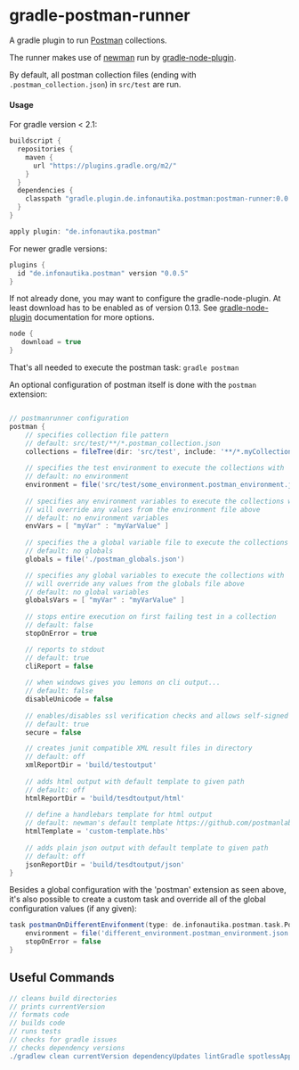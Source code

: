 # gradle-postman-runner

A gradle plugin to run [Postman](https://www.getpostman.com/) collections.

The runner makes use of [newman](https://github.com/postmanlabs/newman) run by [gradle-node-plugin](https://github.com/srs/gradle-node-plugin).

By default, all postman collection files (ending with `.postman_collection.json`) in `src/test` are run.

#### Usage

For gradle version < 2.1:

```groovy
buildscript {
  repositories {
    maven {
      url "https://plugins.gradle.org/m2/"
    }
  }
  dependencies {
    classpath "gradle.plugin.de.infonautika.postman:postman-runner:0.0.5"
  }
}

apply plugin: "de.infonautika.postman"
```

For newer gradle versions:

```groovy
plugins {
  id "de.infonautika.postman" version "0.0.5"
}
```

If not already done, you may want to configure the gradle-node-plugin. At least download has to be enabled as of version 0.13. See [gradle-node-plugin](https://github.com/srs/gradle-node-plugin) documentation for more options.

```groovy
node {
   download = true
}
```

That's all needed to execute the postman task:
`gradle postman`

An optional configuration of postman itself is done with the `postman` extension:

```groovy

// postmanrunner configuration
postman {
    // specifies collection file pattern
    // default: src/test/**/*.postman_collection.json
    collections = fileTree(dir: 'src/test', include: '**/*.myCollection*')
    
    // specifies the test environment to execute the collections with
    // default: no environment
    environment = file('src/test/some_environment.postman_environment.json')
    
    // specifies any environment variables to execute the collections with
    // will override any values from the environment file above
    // default: no environment variables
    envVars = [ "myVar" : "myVarValue" ]
    
    // specifies the a global variable file to execute the collections with
    // default: no globals
    globals = file('./postman_globals.json')

    // specifies any global variables to execute the collections with
    // will override any values from the globals file above
    // default: no global variables
    globalsVars = [ "myVar" : "myVarValue" ]
    
    // stops entire execution on first failing test in a collection
    // default: false
    stopOnError = true

    // reports to stdout
    // default: true
    cliReport = false
    
    // when windows gives you lemons on cli output...
    // default: false
    disableUnicode = false
    
    // enables/disables ssl verification checks and allows self-signed certificates
    // default: true
    secure = false

    // creates junit compatible XML result files in directory
    // default: off
    xmlReportDir = 'build/testoutput'
    
    // adds html output with default template to given path
    // default: off
    htmlReportDir = 'build/tesdtoutput/html'
    
    // define a handlebars template for html output
    // default: newman's default template https://github.com/postmanlabs/newman/blob/develop/lib/reporters/html/template-default.hbs
    htmlTemplate = 'custom-template.hbs'
    
    // adds plain json output with default template to given path
    // default: off
    jsonReportDir = 'build/tesdtoutput/json'
}

```


Besides a global configuration with the 'postman' extension as seen above, it's also possible to create a custom task and override all of the global configuration values (if any given):

```groovy
task postmanOnDifferentEnvifonment(type: de.infonautika.postman.task.PostmanTask) {
    environment = file('different_environment.postman_environment.json')
    stopOnError = false
}
```

## Useful Commands

```gradle
// cleans build directories
// prints currentVersion
// formats code
// builds code
// runs tests
// checks for gradle issues
// checks dependency versions
./gradlew clean currentVersion dependencyUpdates lintGradle spotlessApply build
```

